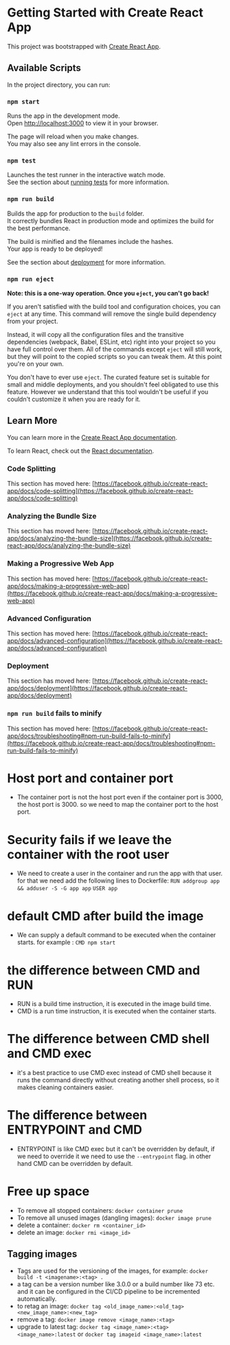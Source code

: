# Getting Started with Create React App

This project was bootstrapped with [Create React App](https://github.com/facebook/create-react-app).

## Available Scripts

In the project directory, you can run:

### `npm start`

Runs the app in the development mode.\
Open [http://localhost:3000](http://localhost:3000) to view it in your browser.

The page will reload when you make changes.\
You may also see any lint errors in the console.

### `npm test`

Launches the test runner in the interactive watch mode.\
See the section about [running tests](https://facebook.github.io/create-react-app/docs/running-tests) for more information.

### `npm run build`

Builds the app for production to the `build` folder.\
It correctly bundles React in production mode and optimizes the build for the best performance.

The build is minified and the filenames include the hashes.\
Your app is ready to be deployed!

See the section about [deployment](https://facebook.github.io/create-react-app/docs/deployment) for more information.

### `npm run eject`

**Note: this is a one-way operation. Once you `eject`, you can't go back!**

If you aren't satisfied with the build tool and configuration choices, you can `eject` at any time. This command will remove the single build dependency from your project.

Instead, it will copy all the configuration files and the transitive dependencies (webpack, Babel, ESLint, etc) right into your project so you have full control over them. All of the commands except `eject` will still work, but they will point to the copied scripts so you can tweak them. At this point you're on your own.

You don't have to ever use `eject`. The curated feature set is suitable for small and middle deployments, and you shouldn't feel obligated to use this feature. However we understand that this tool wouldn't be useful if you couldn't customize it when you are ready for it.

## Learn More

You can learn more in the [Create React App documentation](https://facebook.github.io/create-react-app/docs/getting-started).

To learn React, check out the [React documentation](https://reactjs.org/).

### Code Splitting

This section has moved here: [https://facebook.github.io/create-react-app/docs/code-splitting](https://facebook.github.io/create-react-app/docs/code-splitting)

### Analyzing the Bundle Size

This section has moved here: [https://facebook.github.io/create-react-app/docs/analyzing-the-bundle-size](https://facebook.github.io/create-react-app/docs/analyzing-the-bundle-size)

### Making a Progressive Web App

This section has moved here: [https://facebook.github.io/create-react-app/docs/making-a-progressive-web-app](https://facebook.github.io/create-react-app/docs/making-a-progressive-web-app)

### Advanced Configuration

This section has moved here: [https://facebook.github.io/create-react-app/docs/advanced-configuration](https://facebook.github.io/create-react-app/docs/advanced-configuration)

### Deployment

This section has moved here: [https://facebook.github.io/create-react-app/docs/deployment](https://facebook.github.io/create-react-app/docs/deployment)

### `npm run build` fails to minify

This section has moved here: [https://facebook.github.io/create-react-app/docs/troubleshooting#npm-run-build-fails-to-minify](https://facebook.github.io/create-react-app/docs/troubleshooting#npm-run-build-fails-to-minify)


# Host port and container port
- The container port is not the host port even if the container port is 3000, the host port is 3000. so we need to map the container port to the host port.

# Security fails if we leave the container with the root user
- We need to create a user in the container and run the app with that user.
for that we need add the following lines to Dockerfile:
`RUN addgroup app && adduser -S -G app app`
`USER app`

# default CMD after build the image
- We can supply a default command to be executed when the container starts. for example :
`CMD npm start`

# the difference between CMD and RUN
- RUN is a build time instruction, it is executed in the image build time.
- CMD is a run time instruction, it is executed when the container starts.

# The difference between CMD shell and CMD exec
- it's a best practice to use CMD exec instead of CMD shell because it runs the command directly without creating another shell process, so it makes cleaning containers easier.

# The difference between ENTRYPOINT and CMD
- ENTRYPOINT is like CMD exec but it can't be overridden by default, if we need to override it we need to use the `--entrypoint` flag. in other hand CMD can be overridden by default.


# Free up space
- To remove all stopped containers:
`docker container prune`
- To remove all unused images (dangling images):
`docker image prune`
- delete a container:
`docker rm <container_id>`
- delete an image:
`docker rmi <image_id>`

## Tagging images
- Tags are used for the versioning of the images, for example:
`docker build -t <imagename>:<tag> .`
- a tag can be a version number like 3.0.0 or a build number like 73 etc. and it can be configured in the CI/CD pipeline to be incremented automatically.
- to retag an image: 
`docker tag <old_image_name>:<old_tag> <new_image_name>:<new_tag>`
- remove a tag:
`docker image remove <image_name>:<tag>`
- upgrade to latest tag:
`docker tag <image_name>:<tag> <image_name>:latest` or `docker tag imageid <image_name>:latest`

